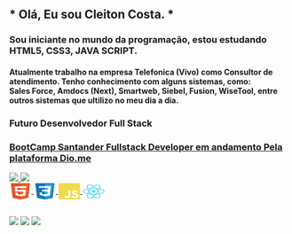 <h2> * Olá, Eu sou Cleiton Costa. * </h2>
<h3>Sou iniciante no mundo da programação, estou estudando HTML5, CSS3, JAVA SCRIPT.</h3>
<h4>Atualmente trabalho na empresa Telefonica (Vivo) como Consultor de atendimento. Tenho conhecimento com alguns sistemas, como:
 <br> Sales Force, Amdocs (Next), Smartweb, Siebel, Fusion, WiseTool, entre outros sistemas que ultilizo no meu dia a dia.</h4>
<h3>Futuro Desenvolvedor Full Stack</h3>
<h3> <a href="https://web.dio.me/users/cleiton-2506?tab=achievements" alt="Dio.me">BootCamp Santander Fullstack Developer em andamento Pela plataforma Dio.me</h3>

<a href="https://github.com/cleiton2506/cleitoncosta">
  <img height="180em" src="https://github-readme-stats.vercel.app/api?username=cleiton2506&show_icons=true&theme=dark&include_all_commits=true&count_private=true"/>
  <img height="80em" src="https://github-readme-stats.vercel.app/api/top-langs/?username=cleiton2506&layout=compact&langs_count=7&theme=dark"><br>
 
  <div style="display: inline_block">
  <img align="center" alt="cleitoncosta-HTML" height="30" width="40" src="https://raw.githubusercontent.com/devicons/devicon/master/icons/html5/html5-original.svg">
  <img align="center" alt="cleitoncosta-CSS" height="30" width="40" src="https://raw.githubusercontent.com/devicons/devicon/master/icons/css3/css3-original.svg">
  <img align="center" alt="Cleitoncosta-Js" height="30" width="40" src="https://raw.githubusercontent.com/devicons/devicon/master/icons/javascript/javascript-plain.svg">
  <img align="center" alt="cleitoncosta-React" height="30" width="40" src="https://raw.githubusercontent.com/devicons/devicon/master/icons/react/react-original.svg">
 </div>
  
  ##
  
  <a href="https://instagram.com/fidel_ravi" target="_blank"> <img src="https://img.shields.io/badge/-Instagram-%23E4405F?style=for-the-badge&logo=instagram&logoColor=white" target="_blank"></a>
  <a href="https://discord.gg/CleitonCosta#7325" target="_blank"> <img src="https://img.shields.io/badge/Discord-7289DA?style=for-the-badge&logo=discord&logoColor=white" target="_blank"></a> 
 <a href = "mailto:cleiton-2506@hotmail.com"><img src="https://img.shields.io/badge/-Hotmail-%23333?style=for-the-badge&logo=hotmail&logoColor=white" target="_blank"></a>


</div>
